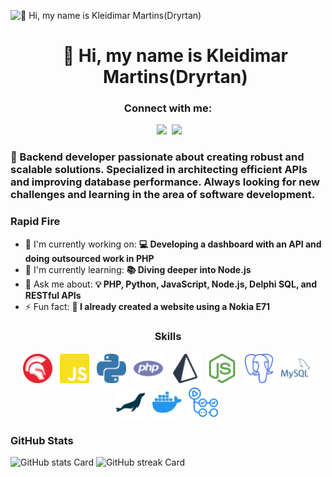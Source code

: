 ![👋 Hi, my name is Kleidimar Martins(Dryrtan)](https://i.ibb.co/LrJyF9g/github-header-image.png)

<div id="toc" align="center">
  <ul align="center" style="list-style: none">
    <summary>
      <h1>
        👋 Hi, my name is Kleidimar Martins(Dryrtan)
      </h1>
    </summary>
  </ul>
</div>

**<h3 align="center">Connect with me:</h3>**
<p align="center"><a href="https://github.com/dryrtan" target="_blank"><img src="https://img.shields.io/badge/GitHub-100000?style=for-the-badge&logo=github&logoColor=white" height="28" style="margin-right: 4px" alt=""></a> <a href="https://www.linkedin.com/in/kleidimar-martins-210b5b159" target="_blank"><img src="https://img.shields.io/badge/LinkedIn-0077B5?style=for-the-badge&logo=linkedin&logoColor=white" height="28" style="margin-right: 4px"></a> <a href="https://twitter.com/kleidimar_martins" target="_blank"><img src="https://img.shields.io/badge/Twitter-000000?style=for-the-badge&logo=X&logoColor=white" height="28" style="margin-right: 4px"></a></p>

**<h3 align="left">🚀 Backend developer passionate about creating robust and scalable solutions.
Specialized in architecting efficient APIs and improving database performance.
Always looking for new challenges and learning in the area of ​​software development.</h3>**

**<h3 align="left">Rapid Fire</h3>**

- 💼 I'm currently working on: **💻 Developing a dashboard with an API and doing outsourced work in PHP**
- 🌱 I'm currently learning: **📚 Diving deeper into Node.js**
- 💬 Ask me about: **💡 PHP, Python, JavaScript, Node.js, Delphi SQL, and RESTful APIs**
- ⚡ Fun fact: **📱 I already created a website using a Nokia E71**

**<h3 align="center">Skills</h3>**

<p align="center">
<img src="./img/delphi-color.svg" height="47" alt="Delphi" style="background-color: white; border-radius: 5px; padding: 2px; margin-right: 4px">
<img src="./img/javascript-color.svg" height="47" alt="JavaScript" style="background-color: white; border-radius: 5px; padding: 2px; margin-right: 4px">
<img src="./img/python-color.svg" height="47" alt="Python" style="background-color: white; border-radius: 5px; padding: 2px; margin-right: 4px">
<img src="./img/php-color.svg" height="47" alt="PHP" style="background-color: white; border-radius: 5px; padding: 2px; margin-right: 4px">
<img src="./img/prisma-color.svg" height="47" alt="Prisma" style="background-color: white; border-radius: 5px; padding: 2px; margin-right: 4px">
<img src="./img/nodedotjs-color.svg" height="47" alt="Node.js" style="background-color: white; border-radius: 5px; padding: 2px; margin-right: 4px">
<img src="./img/postgresql-color.svg" height="47" alt="PostgreSQL" style="background-color: white; border-radius: 5px; padding: 2px; margin-right: 4px">
<img src="./img/mysql-color.svg" height="47" alt="MySQL" style="background-color: white; border-radius: 5px; padding: 2px; margin-right: 4px">
<img src="./img/mariadb-color.svg" height="47" alt="MariaDB" style="background-color: white; border-radius: 5px; padding: 2px; margin-right: 4px">
<img src="./img/docker-color.svg" height="47" alt="Docker" style="background-color: white; border-radius: 5px; padding: 2px; margin-right: 4px">
<img src="./img/githubactions-color.svg" height="47" alt="GitHub Actions" style="background-color: white; border-radius: 5px; padding: 2px; margin-right: 4px">
</p>

**<h3 align="left">GitHub Stats</h3>**

<p align="left">
  <img width="48%" src="https://github-readme-stats.vercel.app/api?username=dryrtan&theme=react&hide_title=false&hide_rank=false&show_icons=false&include_all_commits=false&count_private=true&line_height=23" alt="GitHub stats Card" />
  <img width="48%" src="https://streak-stats.demolab.com/?user=dryrtan&theme=react&hide_border=false&date_format=M+j%5B%2C+Y%5D&mode=daily&hide_total_contributions=false&hide_current_streak=false&hide_longest_streak=false&card_height=200" alt="GitHub streak Card" />
</p>

